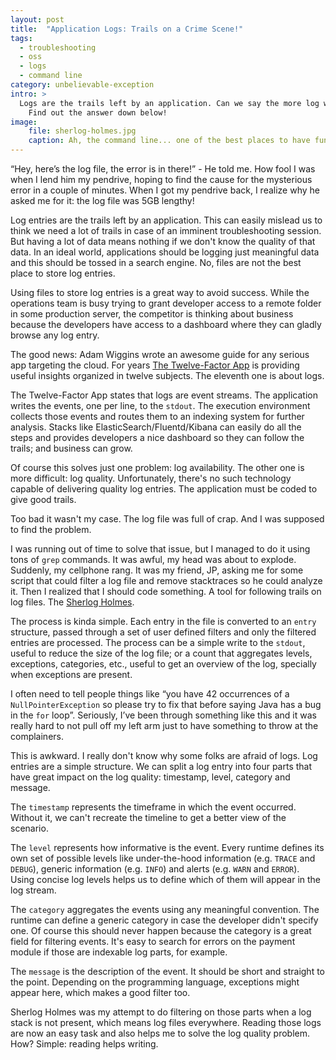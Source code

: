 ```yaml
---
layout: post
title:  "Application Logs: Trails on a Crime Scene!"
tags:
  - troubleshooting
  - oss
  - logs
  - command line
category: unbelievable-exception
intro: >
  Logs are the trails left by an application. Can we say the more log we have, the more accurate can be an analysis? 
    Find out the answer down below!
image: 
    file: sherlog-holmes.jpg
    caption: Ah, the command line... one of the best places to have fun...
---
```


“Hey, here’s the log file, the error is in there!” - He told me. How fool I was when I lend him my pendrive, hoping to
find the cause for the mysterious error in a couple of minutes. When I got my pendrive back, I realize why he asked me
for it: the log file was 5GB lengthy!

Log entries are the trails left by an application. This can easily mislead us to think we need a lot of trails in case 
of an imminent troubleshooting session. But having a lot of data means nothing if we don't know the quality of that 
data. In an ideal world, applications should be logging just meaningful data and this should be tossed in a search
engine. No, files are not the best place to store log entries.

Using files to store log entries is a great way to avoid success. While the operations team is busy trying to grant
developer access to a remote folder in some production server, the competitor is thinking about business because the 
developers have access to a dashboard where they can gladly browse any log entry.

The good news: Adam Wiggins wrote an awesome guide for any serious app targeting the cloud. For years
[The Twelve-Factor App](https://12factor.net/) is providing useful insights organized in twelve subjects. The eleventh 
one is about logs.

The Twelve-Factor App states that logs are event streams. The application writes the events, one per line, to the
`stdout`. The execution environment collects those events and routes them to an indexing system for further analysis. 
Stacks like ElasticSearch/Fluentd/Kibana can easily do all the steps and provides developers a nice dashboard so they
can follow the trails; and business can grow.

Of course this solves just one problem: log availability. The other one is more difficult: log quality. Unfortunately,
there's no such technology capable of delivering quality log entries. The application must be coded to give good trails.

Too bad it wasn't my case. The log file was full of crap. And I was supposed to find the problem.

I was running out of time to solve that issue, but I managed to do it using tons of `grep` commands. It was awful, my
head was about to explode. Suddenly, my cellphone rang. It was my friend, JP, asking me for some script that could 
filter a log file and remove stacktraces so he could analyze it. Then I realized that I should code something. A tool 
for following trails on log files. The [Sherlog Holmes](https://github.com/backpackcloud/sherlog-holmes).

The process is kinda simple. Each entry in the file is converted to an `entry` structure, passed through a set of user 
defined filters and only the filtered entries are processed. The process can be a simple write to the `stdout`, useful 
to reduce the size of the log file; or a count that aggregates levels, exceptions, categories, etc., useful to get an 
overview of the log, specially when exceptions are present.

I often need to tell people things like “you have 42 occurrences of a `NullPointerException` so please try to fix that
before saying Java has a bug in the `for` loop”. Seriously, I’ve been through something like this and it was really hard
to not pull off my left arm just to have something to throw at the complainers.

This is awkward. I really don't know why some folks are afraid of logs. Log entries are a simple structure. We can split
a log entry into four parts that have great impact on the log quality: timestamp, level, category and message.

The `timestamp` represents the timeframe in which the event occurred. Without it, we can't recreate the timeline to get
a better view of the scenario.

The `level` represents how informative is the event. Every runtime defines its own set of possible levels like 
under-the-hood information (e.g. `TRACE` and `DEBUG`), generic information (e.g. `INFO`) and alerts (e.g. `WARN` and 
`ERROR`). Using concise log levels helps us to define which of them will appear in the log stream.

The `category` aggregates the events using any meaningful convention. The runtime can define a generic category in case
the developer didn't specify one. Of course this should never happen because the category is a great field for filtering
events. It's easy to search for errors on the payment module if those are indexable log parts, for example.

The `message` is the description of the event. It should be short and straight to the point. Depending on the 
programming language, exceptions might appear here, which makes a good filter too.

Sherlog Holmes was my attempt to do filtering on those parts when a log stack is not present, which means log files
everywhere. Reading those logs are now an easy task and also helps me to solve the log quality problem. How? Simple: 
reading helps writing.
